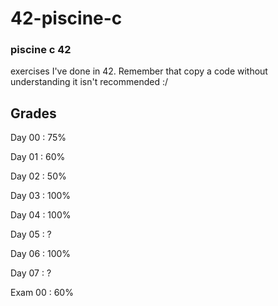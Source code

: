 # 42-piscine-c

### piscine c 42

exercises I've done in 42. Remember that copy a code without understanding it isn't recommended :/ 

## Grades

Day 00 : 75%

Day 01 :  60%

Day 02 : 50%

Day 03 : 100%

Day 04 : 100%

Day 05 : ?

Day 06 : 100%

Day 07 : ?



Exam 00 : 60%
